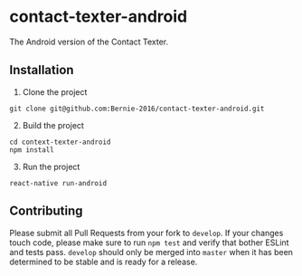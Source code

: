 # contact-texter-android

The Android version of the Contact Texter.

## Installation

1. Clone the project
  ```
  git clone git@github.com:Bernie-2016/contact-texter-android.git
  ```

2. Build the project
  ```
  cd context-texter-android
  npm install
  ```

3. Run the project
  ```
  react-native run-android
  ```

## Contributing

Please submit all Pull Requests from your fork to `develop`. If your changes touch code, please make sure to run `npm
test` and verify that bother ESLint and tests pass. `develop` should only be merged into `master` when it has been
determined to be stable and is ready for a release.
